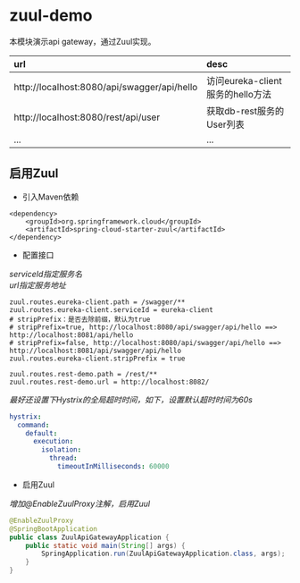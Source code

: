 # zuul-demo

本模块演示api gateway，通过Zuul实现。  

|url|desc|  
|:---|:---|   
|http://localhost:8080/api/swagger/api/hello|访问eureka-client服务的hello方法|  
|http://localhost:8080/rest/api/user|获取db-rest服务的User列表|  
|...|...|

## 启用Zuul  
* 引入Maven依赖  

``` maven
<dependency>
	<groupId>org.springframework.cloud</groupId>
	<artifactId>spring-cloud-starter-zuul</artifactId>
</dependency>
```

* 配置接口  

_serviceId指定服务名_  
_url指定服务地址_

``` properties
zuul.routes.eureka-client.path = /swagger/**
zuul.routes.eureka-client.serviceId = eureka-client
# stripPrefix：是否去除前缀，默认为true
# stripPrefix=true, http://localhost:8080/api/swagger/api/hello ==> http://localhost:8081/api/hello
# stripPrefix=false, http://localhost:8080/api/swagger/api/hello ==> http://localhost:8081/api/swagger/api/hello
zuul.routes.eureka-client.stripPrefix = true

zuul.routes.rest-demo.path = /rest/**
zuul.routes.rest-demo.url = http://localhost:8082/
```

_最好还设置下Hystrix的全局超时时间，如下，设置默认超时时间为60s_  

``` yml
hystrix:
  command:
    default:
      execution:
        isolation:
          thread:
            timeoutInMilliseconds: 60000
```

* 启用Zuul  

_增加@EnableZuulProxy注解，启用Zuul_

``` java
@EnableZuulProxy
@SpringBootApplication
public class ZuulApiGatewayApplication {
	public static void main(String[] args) {
		SpringApplication.run(ZuulApiGatewayApplication.class, args);
	}
}
```
